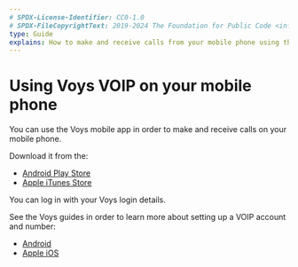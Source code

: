 ```yaml
---
# SPDX-License-Identifier: CC0-1.0
# SPDX-FileCopyrightText: 2019-2024 The Foundation for Public Code <info@publiccode.net>
type: Guide
explains: How to make and receive calls from your mobile phone using the Voys app
---
```


# Using Voys VOIP on your mobile phone

You can use the Voys mobile app in order to make and receive calls on your mobile phone.

Download it from the:

* [Android Play Store](https://play.google.com/store/apps/details?id=com.voys.app)
* [Apple iTunes Store](https://itunes.apple.com/nl/app/voys/id816250431?mt=8)

You can log in with your Voys login details.

See the Voys guides in order to learn more about setting up a VOIP account and number:

* [Android](https://help.voys.nl/voys-app/android)
* [Apple iOS](https://help.voys.nl/voys-app/ios)
